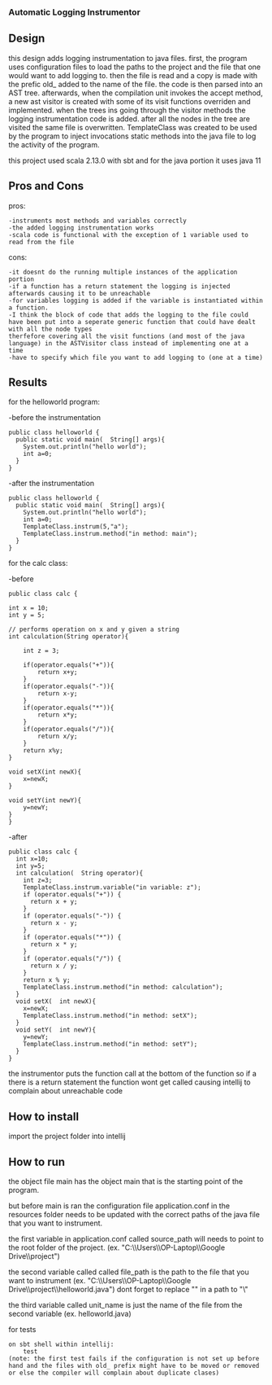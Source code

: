 ### Automatic Logging Instrumentor

## Design
this design adds logging instrumentation to java files. first, the program uses configuration files to load the paths to the project and the file that one would want to add logging to. then the file is read and a copy is made with the prefic old_ added to the name of the file. the code is then parsed into an AST tree. afterwards, when the compilation unit invokes the accept method, a new ast visitor is created with some of its visit functions overriden and implemented. when the trees ins going through the visitor methods the logging instrumentation code is added. after all the nodes in the tree are visited the same file is overwritten. TemplateClass was created to be used by the program to inject invocations static methods into the java file to log the activity of the program. 

this project used scala 2.13.0 with sbt and for the java portion it uses java 11


## Pros and Cons
  pros:
  
    -instruments most methods and variables correctly
    -the added logging instrumentation works
    -scala code is functional with the exception of 1 variable used to read from the file
    
  cons:
  
    -it doesnt do the running multiple instances of the application portion
    -if a function has a return statement the logging is injected afterwards causing it to be unreachable
    -for variables logging is added if the variable is instantiated within a function.
    -I think the block of code that adds the logging to the file could have been put into a seperate generic function that could have dealt with all the node types
    therfefore covering all the visit functions (and most of the java language) in the ASTVisitor class instead of implementing one at a time
    -have to specify which file you want to add logging to (one at a time)


## Results

for the helloworld program:

-before the instrumentation

    public class helloworld {
      public static void main(  String[] args){
        System.out.println("hello world");
        int a=0;
      }
    }

-after the instrumentation

    public class helloworld {
      public static void main(  String[] args){
        System.out.println("hello world");
        int a=0;
        TemplateClass.instrum(5,"a");
        TemplateClass.instrum.method("in method: main");
      }
    }
    
for the calc class:

-before 

    public class calc {

    int x = 10;
    int y = 5;

    // performs operation on x and y given a string
    int calculation(String operator){

        int z = 3;

        if(operator.equals("+")){
            return x+y;
        }
        if(operator.equals("-")){
            return x-y;
        }
        if(operator.equals("*")){
            return x*y;
        }
        if(operator.equals("/")){
            return x/y;
        }
        return x%y;
    }

    void setX(int newX){
        x=newX;
    }

    void setY(int newY){
        y=newY;
    }
    }
    
-after

    public class calc {
      int x=10;
      int y=5;
      int calculation(  String operator){
        int z=3;
        TemplateClass.instrum.variable("in variable: z");
        if (operator.equals("+")) {
          return x + y;
        }
        if (operator.equals("-")) {
          return x - y;
        }
        if (operator.equals("*")) {
          return x * y;
        }
        if (operator.equals("/")) {
          return x / y;
        }
        return x % y;
        TemplateClass.instrum.method("in method: calculation");
      }
      void setX(  int newX){
        x=newX;
        TemplateClass.instrum.method("in method: setX");
      }
      void setY(  int newY){
        y=newY;
        TemplateClass.instrum.method("in method: setY");
      }
    }
the instrumentor puts the function call at the bottom of the function so if a there is a return statement the function wont get called causing intellij to complain about unreachable code  



## How to install
import the project folder into intellij

## How to run
the object file main has the object main that is the starting point of the program.

but before main is ran the configuration file application.conf in the resources folder needs to be updated with the correct paths of the java file that you want to instrument.

the first variable in application.conf called source_path will needs to point to the root folder of the project. (ex. "C:\\\Users\\\OP-Laptop\\\Google Drive\\\project")

the second variable called called file_path is the path to the file that you want to instrument (ex. "C:\\\Users\\\OP-Laptop\\\Google Drive\\\project\\\helloworld.java") dont forget to replace "\" in a path to "\\\"

the third variable called unit_name is just the name of the file from the second variable (ex. helloworld.java)



for tests

	on sbt shell within intellij:
		test
	(note: the first test fails if the configuration is not set up before hand and the files with old_ prefix might have to be moved or removed or else the compiler will complain about duplicate clases)
